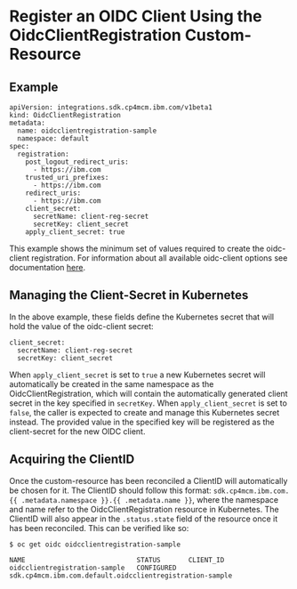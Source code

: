 # Register an OIDC Client Using the OidcClientRegistration Custom-Resource
## Example
```
apiVersion: integrations.sdk.cp4mcm.ibm.com/v1beta1
kind: OidcClientRegistration
metadata:
  name: oidcclientregistration-sample
  namespace: default
spec:
  registration:
    post_logout_redirect_uris:
      - https://ibm.com
    trusted_uri_prefixes:
      - https://ibm.com
    redirect_uris:
      - https://ibm.com
    client_secret:
      secretName: client-reg-secret
      secretKey: client_secret
    apply_client_secret: true
```
This example shows the minimum set of values required to create the oidc-client registration. For information about all available oidc-client options see documentation [here](https://www.ibm.com/support/knowledgecenter/SSEQTP_liberty/com.ibm.websphere.wlp.doc/ae/twlp_client_registration.html).
## Managing the Client-Secret in Kubernetes
In the above example, these fields define the Kubernetes secret that will hold the value of the oidc-client secret:
```
client_secret:
  secretName: client-reg-secret
  secretKey: client_secret
```
When `apply_client_secret` is set to `true` a new Kubernetes secret will automatically be created in the same namespace as the OidcClientRegistration, which will contain the automatically generated client secret in the key specified in `secretKey`. When `apply_client_secret` is set to `false`, the caller is expected to create and manage this Kubernetes secret instead. The provided value in the specified key will be registered as the client-secret for the new OIDC client.
## Acquiring the ClientID
Once the custom-resource has been reconciled a ClientID will automatically be chosen for it. The ClientID should follow this format: `sdk.cp4mcm.ibm.com.{{ .metadata.namespace }}.{{ .metadata.name }}`, where the namespace and name refer to the OidcClientRegistration resource in Kubernetes. The ClientID will also appear in the `.status.state` field of the resource once it has been reconciled. This can be verified like so:
```
$ oc get oidc oidcclientregistration-sample

NAME                            STATUS       CLIENT_ID
oidcclientregistration-sample   CONFIGURED   sdk.cp4mcm.ibm.com.default.oidcclientregistration-sample
```